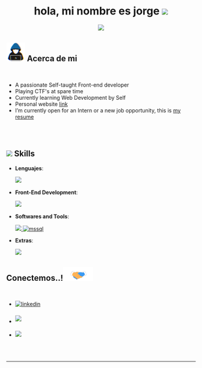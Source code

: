 <h1 align="center"><b> hola, mi nombre es jorge </b><img src="https://media.giphy.com/media/hvRJCLFzcasrR4ia7z/giphy.gif" width="35"></h1>

<p align="center">
<a href="https://github.com/DenverCoder1/readme-typing-svg"><img src="https://readme-typing-svg.herokuapp.com?font=Time+New+Roman&color=cyan&size=25&center=true&vCenter=true&width=600&height=100&lines=Haz+lo+que+puedas;en+donde+estes;y+con+lo+que+tienes;y+no+te+procupes+por+el+resto"></a>
</p>

## <picture><img src = "https://github.com/0xAbdulKhalid/0xAbdulKhalid/raw/main/assets/mdImages/about_me.gif" width = 50px></picture> **Acerca de mi**


<br>

- A passionate Self-taught Front-end developer
- Playing CTF's at spare time
- Currently learning Web Development by Self
- Personal website [link](https://www.0xabdulkhalid.ml)
- I’m currently open for an Intern or a new job opportunity, this is [my resume](https://read.cv/0xabdulkhalid)

<br><br>

 ## <img src="https://media2.giphy.com/media/QssGEmpkyEOhBCb7e1/giphy.gif?cid=ecf05e47a0n3gi1bfqntqmob8g9aid1oyj2wr3ds3mg700bl&rid=giphy.gif" width ="40"><b> Skills</b>

<p align="center">

- **Lenguajes**:
    <p align="start">
  <a href="https://skillicons.dev">
    <img src="https://skillicons.dev/icons?i=cs,c" />
  </a>
</p>


- **Front-End Development**:
  <p align="start">
  <a href="https://skillicons.dev">
    <img src="https://skillicons.dev/icons?i=html,css,js" />
  </a>
</p>


- **Softwares and Tools**:
  <p align="start">
  <a href="https://skillicons.dev">
    <img src="https://skillicons.dev/icons?i=git" />
   <img src="https://camo.githubusercontent.com/42dfd0950d93092d82d677877fe87d5bab1e2acccc1110bf0f9dd755988ccb7e/68747470733a2f2f7777772e7376677265706f2e636f6d2f73686f772f3330333232392f6d6963726f736f66742d73716c2d7365727665722d6c6f676f2e737667" alt="mssql" width="40" height="40" data-canonical-src="https://www.svgrepo.com/show/303229/microsoft-sql-server-logo.svg" style="max-width: 100%;">
  </a>
</p>

- **Extras**:
  <p align="start">
  <a href="https://skillicons.dev">
    <img src="https://skillicons.dev/icons?i=git,md,linkedin,instagram,vscode,discord" />
  </a>
</p>

## <b> Conectemos..!</b><img src="https://github.com/0xAbdulKhalid/0xAbdulKhalid/raw/main/assets/mdImages/handshake.gif" width ="80">
<br>
<div align='left'>

<ul>

<li>
<a href="https://linkedin.com/in/jorge-sebastian-pryjmak/" target="_blank">
<img src="https://img.shields.io/badge/linkedin:  Jorge Sebastian Pryjmak-%2300acee.svg?color=405DE6&style=for-the-badge&logo=linkedin&logoColor=white" alt=linkedin style="margin-bottom: 5px;"/>
</a>
</li>

<br>

<li>
<a href="mailto:sebastian.pryjmak@gmail.com" target="_blank">
<img src="https://img.shields.io/badge/gmail:  Jorge Sebastian Pryjmak-%23EA4335.svg?style=for-the-badge&logo=gmail&logoColor=white" t=mail style="margin-bottom: 5px;" />
</a>
</li>

<br>

<li> 
<a href="https://t.me/@seba_pry23" target="_blank">
<img src="https://img.shields.io/badge/Telegram-2CA5E0?style=for-the-badge&logo=telegram&logoColor=white"/>

</li>
 
</ul>
</div>

<br>
<br>
<hr>
<br>
<br>
<br>
<br>



<br>





